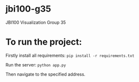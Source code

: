 # jbi100-g35
JBI100 Visualization Group 35

# To run the project:

Firstly install all requirements:
``` pip install -r requirements.txt ```

Run the server:
``` python app.py ```

Then navigate to the specified address.
